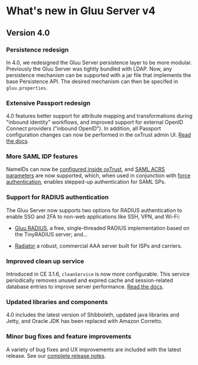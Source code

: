# What's new in Gluu Server v4

## Version 4.0

### Persistence redesign
In 4.0, we redesigned the Gluu Server persistence layer to be more modular. Previously the Gluu Server was tightly bundled with LDAP. Now, any persistence mechanism can be supported with a jar file that implements the base Persistence API. The desired mechanism can then be specifed in `gluu.properties`.  

### Extensive Passport redesign
4.0 features better support for attribute mapping and transformations during "inbound identity" workflows, and improved support for external OpenID Connect providers ("inbound OpenID"). In addition, all Passport configuration changes can now be performed in the oxTrust admin UI. [Read the docs](./authn-guide/passport.md).

### More SAML IDP features
NameIDs can now be [configured inside oxTrust](./admin-guide/saml.md#configure-nameid-in-oxtrust), and [SAML ACRS parameters](./admin-guide/saml.md#authncontextclassref-support) are now supported, which, when used in conjunction with [force authentication](./admin-guide/saml.md#force-authentication), enables stepped-up authentication for SAML SPs. 

### Support for RADIUS authentication
The Gluu Server now supports two options for RADIUS authentication to enable SSO and 2FA to non-web applications like SSH, VPN, and Wi-Fi: 

- [Gluu RADIUS](./admin-guide/radius-server/gluu-radius.md), a free, single-threaded RADIUS implementation based on the TinyRADIUS server; and...  

- [Radiator](./admin-guide/radius-server/gluu-radiator.md) a robust, commercial AAA server built for ISPs and carriers.

### Improved clean up service
Introduced in CE 3.1.6, `cleanService` is now more configurable. This service periodically removes unused and expired cache and session-related database entries to improve server performance. [Read the docs](./operation/cleanup.md).

### Updated libraries and components 
4.0 includes the latest version of Shibboleth, updated java libraries and Jetty, and Oracle JDK has been replaced with Amazon Corretto.

### Minor bug fixes and feature improvements
A variety of bug fixes and UX improvements are included with the latest release. See our [complete release notes](https://gluu.org/docs/ce/4.0/release-notes/#changes).
